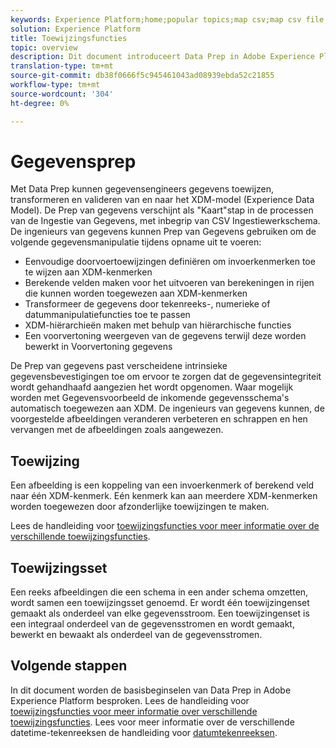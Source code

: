 ```yaml
---
keywords: Experience Platform;home;popular topics;map csv;map csv file;map csv file to xdm;map csv to xdm;ui guide;mapper;mapping;data prep;data preparation;preparing data;
solution: Experience Platform
title: Toewijzingsfuncties
topic: overview
description: Dit document introduceert Data Prep in Adobe Experience Platform.
translation-type: tm+mt
source-git-commit: db38f0666f5c945461043ad08939ebda52c21855
workflow-type: tm+mt
source-wordcount: '304'
ht-degree: 0%

---
```



# Gegevensprep

Met Data Prep kunnen gegevensengineers gegevens toewijzen, transformeren en valideren van en naar het XDM-model (Experience Data Model). De Prep van gegevens verschijnt als &quot;Kaart&quot;stap in de processen van de Ingestie van Gegevens, met inbegrip van CSV Ingestiewerkschema. De ingenieurs van gegevens kunnen Prep van Gegevens gebruiken om de volgende gegevensmanipulatie tijdens opname uit te voeren:

- Eenvoudige doorvoertoewijzingen definiëren om invoerkenmerken toe te wijzen aan XDM-kenmerken
- Berekende velden maken voor het uitvoeren van berekeningen in rijen die kunnen worden toegewezen aan XDM-kenmerken
- Transformeer de gegevens door tekenreeks-, numerieke of datummanipulatiefuncties toe te passen
- XDM-hiërarchieën maken met behulp van hiërarchische functies
- Een voorvertoning weergeven van de gegevens terwijl deze worden bewerkt in Voorvertoning gegevens

De Prep van gegevens past verscheidene intrinsieke gegevensbevestigingen toe om ervoor te zorgen dat de gegevensintegriteit wordt gehandhaafd aangezien het wordt opgenomen. Waar mogelijk worden met Gegevensvoorbeeld de inkomende gegevensschema&#39;s automatisch toegewezen aan XDM. De ingenieurs van gegevens kunnen, de voorgestelde afbeeldingen veranderen verbeteren en schrappen en hen vervangen met de afbeeldingen zoals aangewezen.

## Toewijzing

Een afbeelding is een koppeling van een invoerkenmerk of berekend veld naar één XDM-kenmerk. Eén kenmerk kan aan meerdere XDM-kenmerken worden toegewezen door afzonderlijke toewijzingen te maken.

Lees de handleiding voor [toewijzingsfuncties voor meer informatie over de verschillende toewijzingsfuncties](./functions.md).

## Toewijzingsset

Een reeks afbeeldingen die een schema in een ander schema omzetten, wordt samen een toewijzingsset genoemd. Er wordt één toewijzingenset gemaakt als onderdeel van elke gegevensstroom. Een toewijzingenset is een integraal onderdeel van de gegevensstromen en wordt gemaakt, bewerkt en bewaakt als onderdeel van de gegevensstromen.

## Volgende stappen

In dit document worden de basisbeginselen van Data Prep in Adobe Experience Platform besproken. Lees de handleiding voor [toewijzingsfuncties voor meer informatie over verschillende toewijzingsfuncties](./functions.md). Lees voor meer informatie over de verschillende datetime-tekenreeksen de handleiding voor [datumtekenreeksen](./dates.md).